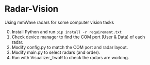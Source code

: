 # Radar-Vision
Using mmWave radars for some computer vision tasks

0. Install Python and run ```pip install -r requirement.txt```
1. Check device manager to find the COM port (User & Data) of each radar. 
2. Modify config.py to match the COM port and radar layout. 
3. Modify main.py to select radars (and order).
4. Run with Visualizer_TwoR to check the radars are working.